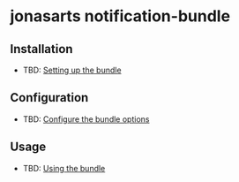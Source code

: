 jonasarts notification-bundle
=============================

Installation
------------

* TBD: [Setting up the bundle](01-install.md)

Configuration
-------------

* TBD: [Configure the bundle options](02-configuration.md)

Usage
-----

* TBD: [Using the bundle](03-basic-usage.md)